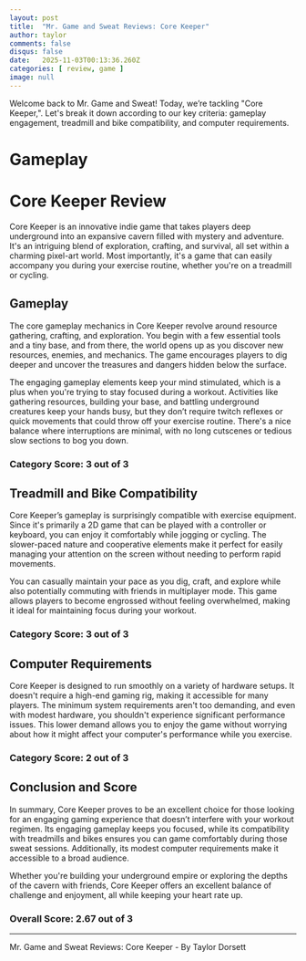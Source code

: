 ```yaml
---
layout: post
title:  "Mr. Game and Sweat Reviews: Core Keeper"
author: taylor
comments: false
disqus: false
date:   2025-11-03T00:13:36.260Z
categories: [ review, game ]
image: null
---
```


Welcome back to Mr. Game and Sweat! Today, we’re tackling "Core Keeper,". Let's break it down according to our key criteria: gameplay engagement, treadmill and bike compatibility, and computer requirements.

# Gameplay

# Core Keeper Review

Core Keeper is an innovative indie game that takes players deep underground into an expansive cavern filled with mystery and adventure. It's an intriguing blend of exploration, crafting, and survival, all set within a charming pixel-art world. Most importantly, it's a game that can easily accompany you during your exercise routine, whether you're on a treadmill or cycling.

## Gameplay

The core gameplay mechanics in Core Keeper revolve around resource gathering, crafting, and exploration. You begin with a few essential tools and a tiny base, and from there, the world opens up as you discover new resources, enemies, and mechanics. The game encourages players to dig deeper and uncover the treasures and dangers hidden below the surface.

The engaging gameplay elements keep your mind stimulated, which is a plus when you're trying to stay focused during a workout. Activities like gathering resources, building your base, and battling underground creatures keep your hands busy, but they don’t require twitch reflexes or quick movements that could throw off your exercise routine. There's a nice balance where interruptions are minimal, with no long cutscenes or tedious slow sections to bog you down. 

### Category Score: 3 out of 3

## Treadmill and Bike Compatibility

Core Keeper’s gameplay is surprisingly compatible with exercise equipment. Since it's primarily a 2D game that can be played with a controller or keyboard, you can enjoy it comfortably while jogging or cycling. The slower-paced nature and cooperative elements make it perfect for easily managing your attention on the screen without needing to perform rapid movements. 

You can casually maintain your pace as you dig, craft, and explore while also potentially commuting with friends in multiplayer mode. This game allows players to become engrossed without feeling overwhelmed, making it ideal for maintaining focus during your workout.

### Category Score: 3 out of 3

## Computer Requirements

Core Keeper is designed to run smoothly on a variety of hardware setups. It doesn't require a high-end gaming rig, making it accessible for many players. The minimum system requirements aren't too demanding, and even with modest hardware, you shouldn't experience significant performance issues. This lower demand allows you to enjoy the game without worrying about how it might affect your computer's performance while you exercise.

### Category Score: 2 out of 3

## Conclusion and Score

In summary, Core Keeper proves to be an excellent choice for those looking for an engaging gaming experience that doesn’t interfere with your workout regimen. Its engaging gameplay keeps you focused, while its compatibility with treadmills and bikes ensures you can game comfortably during those sweat sessions. Additionally, its modest computer requirements make it accessible to a broad audience. 

Whether you're building your underground empire or exploring the depths of the cavern with friends, Core Keeper offers an excellent balance of challenge and enjoyment, all while keeping your heart rate up.

### Overall Score: 2.67 out of 3

---

Mr. Game and Sweat Reviews: Core Keeper - By Taylor Dorsett
